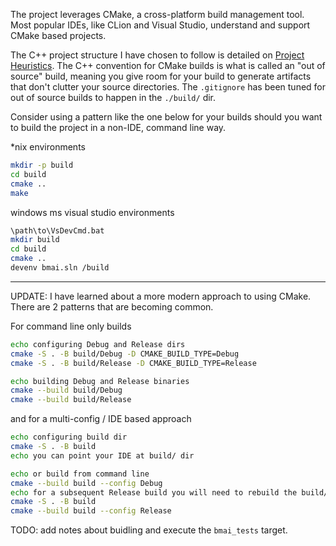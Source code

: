 The project leverages CMake, a cross-platform build management tool.
Most popular IDEs, like CLion and Visual Studio, understand and support CMake based projects. 

The C++ project structure I have chosen to follow is detailed on [Project Heuristics](https://medium.com/heuristics/c-application-development-part-1-project-structure-454b00f9eddc).
The C++ convention for CMake builds is what is called an "out of source" build, meaning you give room for your build to generate artifacts that don't clutter your source directories. 
The `.gitignore` has been tuned for out of source builds to happen in the `./build/` dir. 

Consider using a pattern like the one below for your builds should you want to build the project in a non-IDE, command line way.

*nix environments
```sh
mkdir -p build
cd build
cmake ..
make
```

windows ms visual studio environments
```sh
\path\to\VsDevCmd.bat
mkdir build
cd build
cmake ..
devenv bmai.sln /build
```


------

UPDATE: I have learned about a more modern approach to using CMake. There are 2 patterns that are becoming common. 

For command line only builds
```sh
echo configuring Debug and Release dirs
cmake -S . -B build/Debug -D CMAKE_BUILD_TYPE=Debug
cmake -S . -B build/Release -D CMAKE_BUILD_TYPE=Release

echo building Debug and Release binaries
cmake --build build/Debug
cmake --build build/Release
```

and for a multi-config / IDE based approach
```sh
echo configuring build dir
cmake -S . -B build
echo you can point your IDE at build/ dir

echo or build from command line
cmake --build build --config Debug
echo for a subsequent Release build you will need to rebuild the build/ dir
cmake -S . -B build
cmake --build build --config Release
```

TODO: add notes about buidling and execute the `bmai_tests` target.